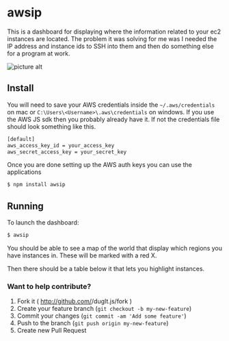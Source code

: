 # awsip

This is a dashboard for displaying where the information related to your ec2
instances are located. The problem it was solving for me was I needed the IP
address and instance ids to SSH into them and then do something else for a program
at work.

![picture alt](http://i.imgur.com/PIBANDz.jpg "awsip")

## Install

You will need to save your AWS credentials inside the ```~/.aws/credentials```
on mac or ```C:\Users\<Username>\.aws\credentials``` on windows. If you use the
AWS JS sdk then you probably already have it. If not the credentials file should
look something like this.

```sh
[default]
aws_access_key_id = your_access_key
aws_secret_access_key = your_secret_key
```
Once you are done setting up the AWS auth keys you can use the applications


```sh
$ npm install awsip
```

## Running

To launch the dashboard:

```sh
$ awsip
```

You should be able to see a map of the world that display which regions you have
instances in. These will be marked with a red X.

Then there should be a table below it that lets you highlight instances.

### Want to help contribute?

1. Fork it ( http://github.com/<my-github-username>/dugIt.js/fork )
2. Create your feature branch (`git checkout -b my-new-feature`)
3. Commit your changes (`git commit -am 'Add some feature'`)
4. Push to the branch (`git push origin my-new-feature`)
5. Create new Pull Request
